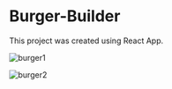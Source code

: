 # Burger-Builder
This project was created using React App.

![burger1](https://user-images.githubusercontent.com/56932618/84696067-90392800-af54-11ea-8844-799e6324a834.PNG)

![burger2](https://user-images.githubusercontent.com/56932618/84696075-94fddc00-af54-11ea-86b2-e737f1c141e8.PNG)

